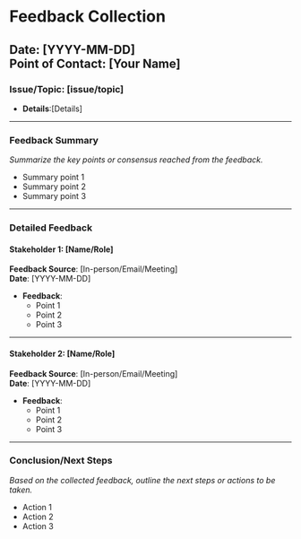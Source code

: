 # Feedback Collection

**Date**: [YYYY-MM-DD]  
**Point of Contact**: [Your Name]
---
### Issue/Topic: [issue/topic]
- **Details**:[Details]
---

### Feedback Summary
*Summarize the key points or consensus reached from the feedback.*

- Summary point 1
- Summary point 2
- Summary point 3

---

### Detailed Feedback

#### Stakeholder 1: [Name/Role]
**Feedback Source**: [In-person/Email/Meeting]  
**Date**: [YYYY-MM-DD]

- **Feedback**:
    - Point 1
    - Point 2
    - Point 3

---

#### Stakeholder 2: [Name/Role]
**Feedback Source**: [In-person/Email/Meeting]  
**Date**: [YYYY-MM-DD]

- **Feedback**:
    - Point 1
    - Point 2
    - Point 3
  
---
### Conclusion/Next Steps
*Based on the collected feedback, outline the next steps or actions to be taken.*
- Action 1
- Action 2
- Action 3